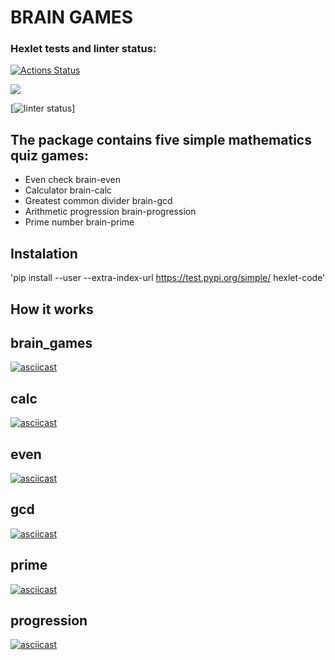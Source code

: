 # BRAIN GAMES

### Hexlet tests and linter status:
[![Actions Status](https://github.com/Krushovice/python-project-49/workflows/hexlet-check/badge.svg)](https://github.com/Krushovice/python-project-49/actions)

<a href="https://codeclimate.com/github/Krushovice/python-project-49/maintainability"><img src="https://api.codeclimate.com/v1/badges/b03106cd5249ab4c3dba/maintainability" /></a>

[![linter status](https://github.com/Krushovice/python-project-49/workflows/pyci/badge.svg)]


## The package contains five simple mathematics quiz games:

* Even check brain-even
* Calculator brain-calc
* Greatest common divider brain-gcd
* Arithmetic progression brain-progression
* Prime number brain-prime


## Instalation

'pip install --user --extra-index-url https://test.pypi.org/simple/ hexlet-code'


## How it works
## brain_games
[![asciicast](https://asciinema.org/a/3ge3JzY8vncjip4pjg9u2MrAe.svg)](https://asciinema.org/a/3ge3JzY8vncjip4pjg9u2MrAe)

## calc
[![asciicast](https://asciinema.org/a/RhEOwpgTGe7AaBaS5qgLptKk3.svg)](https://asciinema.org/a/RhEOwpgTGe7AaBaS5qgLptKk3)

## even
[![asciicast](https://asciinema.org/a/aZy2DMbYb7Dzm52QYCKBSAqlf.svg)](https://asciinema.org/a/aZy2DMbYb7Dzm52QYCKBSAqlf)

## gcd
[![asciicast](https://asciinema.org/a/rBVz1kjXjHMHYBdkw0eDq3Ewx.svg)](https://asciinema.org/a/rBVz1kjXjHMHYBdkw0eDq3Ewx)

## prime
[![asciicast](https://asciinema.org/a/wlHHTaiyWpLZXgvCIBej8UtKy.svg)](https://asciinema.org/a/wlHHTaiyWpLZXgvCIBej8UtKy)

## progression
[![asciicast](https://asciinema.org/a/DjgMyjYNAk4Iwj2ORUjGudros.svg)](https://asciinema.org/a/DjgMyjYNAk4Iwj2ORUjGudros)
